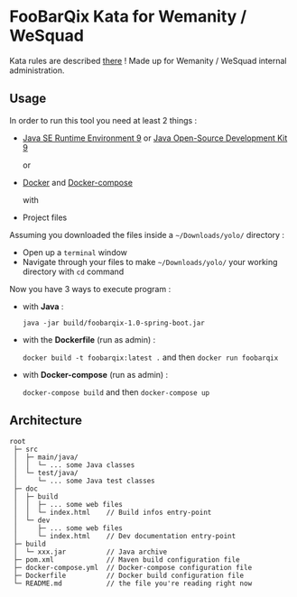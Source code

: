 # FooBarQix Kata for Wemanity / WeSquad
Kata rules are described [there](http://codingdojo.org/kata/FooBarQix/) !
Made up for Wemanity / WeSquad internal administration.

## Usage
In order to run this tool you need at least 2 things :
* [Java SE Runtime Environment 9](http://www.oracle.com/technetwork/java/javase/downloads/jre9-downloads-3848532.html) or [Java Open-Source Development Kit 9](http://www.oracle.com/technetwork/java/javase/downloads/jdk9-downloads-3848520.html?printOnly=1)

  or
* [Docker](https://www.docker.com/community-edition#/download) and [Docker-compose](https://docs.docker.com/compose/install/)

  with
* Project files

Assuming you downloaded the files inside a ```~/Downloads/yolo/``` directory :
* Open up a ```terminal``` window
* Navigate through your files to make ```~/Downloads/yolo/``` your working directory with ```cd``` command

Now you have 3 ways to execute program :
* with **Java** :

  ```java -jar build/foobarqix-1.0-spring-boot.jar```

* with the **Dockerfile** (run as admin) :

  ```docker build -t foobarqix:latest .```
  and then
  ```docker run foobarqix```

* with **Docker-compose** (run as admin) :

  ```docker-compose build```
  and then
  ```docker-compose up```

## Architecture
```
root
 ├─ src        
 │  ├─ main/java/
 │  │  └─ ... some Java classes
 │  └─ test/java/
 │     └─ ... some Java test classes
 ├─ doc
 │  ├─ build
 │  │  ├─ ... some web files
 │  │  └─ index.html    // Build infos entry-point
 │  └─ dev
 │     ├─ ... some web files
 │     └─ index.html    // Dev documentation entry-point
 ├─ build
 │  └─ xxx.jar          // Java archive
 ├─ pom.xml             // Maven build configuration file
 ├─ docker-compose.yml  // Docker-compose configuration file
 ├─ Dockerfile          // Docker build configuration file
 └─ README.md           // the file you're reading right now
```

